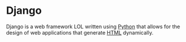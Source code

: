 <h1>Django</h1>

<p>Django is a web framework LOL written using <a href="/wiki/Python">Python</a> that allows for the design of web applications that generate <a href="/wiki/HTML">HTML</a> dynamically.</p>
